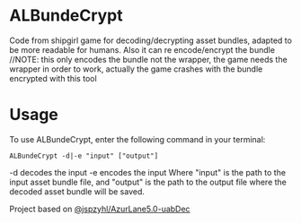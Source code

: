 # ALBundeCrypt

Code from shipgirl game for decoding/decrypting asset bundles, adapted to be more readable for humans.
Also it can re encode/encrypt the bundle
//NOTE: this only encodes the bundle not the wrapper, the game needs the wrapper in order to work, actually the game crashes with the bundle encrypted with this tool
# Usage 
To use ALBundeCrypt, enter the following command in your terminal:

`ALBundeCrypt -d|-e "input" ["output"]`

-d decodes the input
-e encodes the input
Where "input" is the path to the input asset bundle file, and "output" is the path to the output file where the decoded asset bundle will be saved.

Project based on [@jspzyhl/AzurLane5.0-uabDec](https://github.com/jspzyhl/AzurLane5.0-uabDec)
